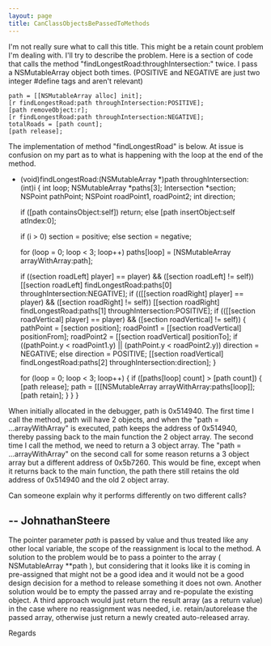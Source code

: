 ```yaml
---
layout: page
title: CanClassObjectsBePassedToMethods
---
```


I'm not really sure what to call this title.  This might be a retain count problem I'm dealing with.  I'll try to describe the problem.  Here is a section of code that calls the method "findLongestRoad:throughIntersection:" twice.  I pass a NSMutableArray object both times.  (POSITIVE and NEGATIVE are just two integer #define tags and aren't relevant)

    

	path = [[NSMutableArray alloc] init];
	[r findLongestRoad:path throughIntersection:POSITIVE];
	[path removeObject:r];
	[r findLongestRoad:path throughIntersection:NEGATIVE];
	totalRoads = [path count];
	[path release];



The implementation of method "findLongestRoad" is below.  At issue is confusion on my part as to what is happening with the loop at the end of the method.

    

- (void)findLongestRoad:(NSMutableArray *)path throughIntersection:(int)i
{
	int				loop;
	NSMutableArray  *paths[3];
	Intersection	*section;
	NSPoint			pathPoint;
	NSPoint			roadPoint1, roadPoint2;
	int				direction;

	if ([path containsObject:self])
		return;
	else
		[path insertObject:self atIndex:0];

	if (i > 0)
		section = positive;
	else
		section = negative;

	for (loop = 0; loop < 3; loop++)
		paths[loop] = [NSMutableArray arrayWithArray:path];

	if ((section roadLeft] player] == player) && ([section roadLeft] != self))
		[[section roadLeft] findLongestRoad:paths[0] throughIntersection:NEGATIVE];
	if (([[section roadRight] player] == player) && ([section roadRight] != self))
		[[section roadRight] findLongestRoad:paths[1] throughIntersection:POSITIVE];
	if (([[section roadVertical] player] == player) && ([section roadVertical] != self))
	{
		pathPoint = [section position];
		roadPoint1 = [[section roadVertical] positionFrom];
		roadPoint2 = [[section roadVertical] positionTo];
		if ((pathPoint.y < roadPoint1.y) || (pathPoint.y < roadPoint2.y))
			direction = NEGATIVE;
		else
			direction = POSITIVE;
		[[section roadVertical] findLongestRoad:paths[2] throughIntersection:direction];
	}

	for (loop = 0; loop < 3; loop++)
	{
		if ([paths[loop] count] > [path count])
		{
			[path release];
			path = [[[NSMutableArray arrayWithArray:paths[loop]];
			[path retain];
		}
	}
}



When initially allocated in the debugger, path is 0x514940.  The first time I call the method, path will have 2 objects, and when the "path = ...arrayWithArray" is executed, path keeps the address of 0x514940, thereby passing back to the main function the 2 object array.  The second time I call the method, we need to return a 3 object array.  The "path = ...arrayWithArray" on the second call for some reason returns a 3 object array but a different address of 0x5b7260.  This would be fine, except when it returns back to the main function, the path there still retains the old address of 0x514940 and the old 2 object array.

Can someone explain why it performs differently on two different calls?

-- JohnathanSteere
----
The pointer parameter *path* is passed by value and thus treated like any other local variable, the scope of the reassignment is local to the method. A solution to the problem would be to pass a pointer to the array (      NSMutableArray **path  ), but considering that it looks like it is coming in pre-assigned that might not be a good idea and it would not be a good design decision for a method to release something it does not own. Another solution would be to empty the passed array and re-populate the existing object. A third approach would just return the result array (as a return value) in the case where no reassignment was needed, i.e. retain/autorelease the passed array, otherwise just return a newly created auto-released array.

Regards

